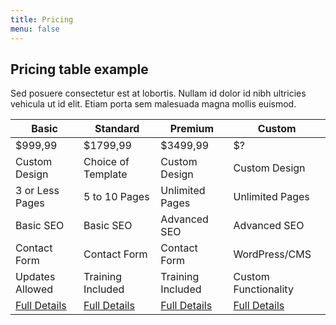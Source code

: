 ```yaml
---
title: Pricing
menu: false
---
```

## Pricing table example
Sed posuere consectetur est at lobortis. Nullam id dolor id nibh ultricies vehicula ut id elit. Etiam porta sem malesuada magna mollis euismod.


| Basic | Standard | Premium | Custom |
| ------| -------- | ------- | ------ |
| $999,99 | $1799,99 | $3499,99 | $? |
| Custom Design | Choice of Template | Custom Design | Custom Design |
| 3 or Less Pages | 5 to 10 Pages | Unlimited Pages | Unlimited Pages |
| Basic SEO | Basic SEO | Advanced SEO | Advanced SEO |
| Contact Form | Contact Form | Contact Form | WordPress/CMS |
| Updates Allowed | Training Included | Training Included | Custom Functionality |
| [Full Details](#) | [Full Details](#) | [Full Details](#) | [Full Details](#) |

